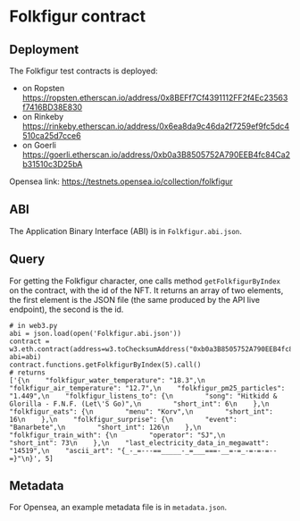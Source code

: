 # Folkfigur contract

## Deployment

The Folkfigur test contracts is deployed:
* on Ropsten <https://ropsten.etherscan.io/address/0x8BEFf7Cf4391112FF2f4Ec23563f7416BD38E830>
* on Rinkeby <https://rinkeby.etherscan.io/address/0x6ea8da9c46da2f7259ef9fc5dc4510ca25d7cce6>
* on Goerli  <https://goerli.etherscan.io/address/0xb0a3B8505752A790EEB4fc84Ca2b31510c3D25bA>

Opensea link: <https://testnets.opensea.io/collection/folkfigur>
## ABI

The Application Binary Interface (ABI) is in `Folkfigur.abi.json`.

## Query
For getting the Folkfigur character, one calls method `getFolkfigurByIndex` on the contract, with the id of the NFT.
It returns an array of two elements, the first element is the JSON file (the same produced by the API live endpoint), the second is the id.

```
# in web3.py
abi = json.load(open('Folkfigur.abi.json'))
contract = w3.eth.contract(address=w3.toChecksumAddress("0xb0a3B8505752A790EEB4fc84Ca2b31510c3D25bA"), abi=abi)
contract.functions.getFolkfigurByIndex(5).call()
# returns
['{\n    "folkfigur_water_temperature": "18.3",\n    "folkfigur_air_temperature": "12.7",\n    "folkfigur_pm25_particles": "1.449",\n    "folkfigur_listens_to": {\n        "song": "Hitkidd & Glorilla - F.N.F. (Let\'S Go)",\n        "short_int": 6\n    },\n    "folkfigur_eats": {\n        "menu": "Korv",\n        "short_int": 16\n    },\n    "folkfigur_surprise": {\n        "event": "Banarbete",\n        "short_int": 126\n    },\n    "folkfigur_train_with": {\n        "operator": "SJ",\n        "short_int": 73\n    },\n    "last_electricity_data_in_megawatt": "14519",\n    "ascii_art": "{_-_=---==_____-_=___===-__=-=_-=-=-=--=}"\n}', 5]
```

## Metadata

For Opensea, an example metadata file is in `metadata.json`.
